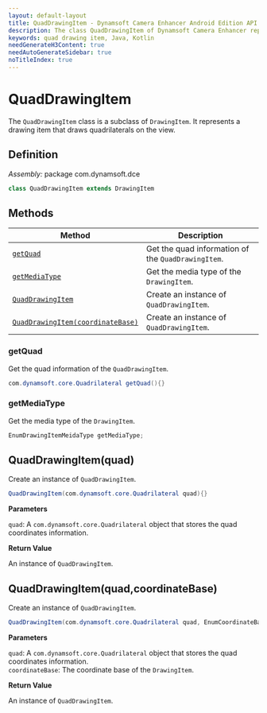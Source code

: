 ```yaml
---
layout: default-layout
title: QuadDrawingItem - Dynamsoft Camera Enhancer Android Edition API Reference
description: The class QuadDrawingItem of Dynamsoft Camera Enhancer represents a drawing item that draws quadrilaterals on the view.
keywords: quad drawing item, Java, Kotlin
needGenerateH3Content: true
needAutoGenerateSidebar: true
noTitleIndex: true
---
```


# QuadDrawingItem

The `QuadDrawingItem` class is a subclass of `DrawingItem`. It represents a drawing item that draws quadrilaterals on the view.

## Definition

*Assembly:* package com.dynamsoft.dce

```java
class QuadDrawingItem extends DrawingItem
```

## Methods

| Method | Description |
|------- |-------------|
| [`getQuad`](#getquad) | Get the quad information of the `QuadDrawingItem`. |
| [`getMediaType`](#getmediatype) | Get the media type of the `DrawingItem`. |
| [`QuadDrawingItem`](#quaddrawingitemquad) | Create an instance of `QuadDrawingItem`. |
| [`QuadDrawingItem(coordinateBase)`](#quaddrawingitemquadcoordinatebase) | Create an instance of `QuadDrawingItem`. |

### getQuad

Get the quad information of the `QuadDrawingItem`.

```java
com.dynamsoft.core.Quadrilateral getQuad(){}
```

### getMediaType

Get the media type of the `DrawingItem`.

```java
EnumDrawingItemMeidaType getMediaType;
```

## QuadDrawingItem(quad)

Create an instance of `QuadDrawingItem`.

```java
QuadDrawingItem(com.dynamsoft.core.Quadrilateral quad){}
```

**Parameters**

`quad`: A `com.dynamsoft.core.Quadrilateral` object that stores the quad coordinates information.

**Return Value**

An instance of `QuadDrawingItem`.

## QuadDrawingItem(quad,coordinateBase)

Create an instance of `QuadDrawingItem`.

```java
QuadDrawingItem(com.dynamsoft.core.Quadrilateral quad, EnumCoordinateBase coordinateBase){}
```

**Parameters**

`quad`: A `com.dynamsoft.core.Quadrilateral` object that stores the quad coordinates information.  
`coordinateBase`: The coordinate base of the `DrawingItem`.

**Return Value**

An instance of `QuadDrawingItem`.
